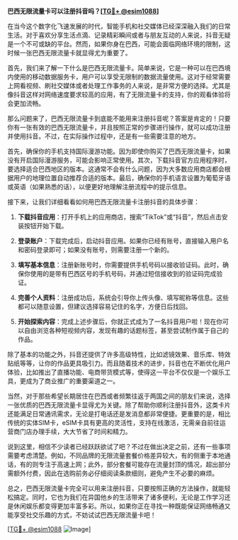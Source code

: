 **巴西无限流量卡可以注册抖音吗？[[TG💪+ @esim1088](https://t.me/s/esim1088)]**

在当今这个数字化飞速发展的时代，智能手机和社交媒体已经深深融入我们的日常生活。对于喜欢分享生活点滴、记录精彩瞬间或者与朋友互动的人来说，抖音无疑是一个不可或缺的平台。然而，如果你身在巴西，可能会面临网络环境的限制，这时候一张巴西无限流量卡就显得尤为重要了。

首先，我们来了解一下什么是巴西无限流量卡。简单来说，它是一种可以在巴西境内使用的移动数据服务卡，用户可以享受无限制的数据流量使用。这对于经常需要上网看视频、刷社交媒体或者处理工作事务的人来说，是非常方便的选择。尤其是像抖音这样对网络速度要求较高的应用，有了无限流量卡的支持，你的观看体验将会更加流畅。

那么问题来了，巴西无限流量卡到底能不能用来注册抖音呢？答案是肯定的！只要你有一张有效的巴西无限流量卡，并且按照正常的步骤进行操作，就可以成功注册并使用抖音。不过，在实际操作过程中，还是有一些需要注意的地方。

首先，确保你的手机支持国际漫游功能。因为即使你购买了巴西无限流量卡，如果没有开启国际漫游服务，可能会影响正常使用。其次，下载抖音官方应用程序时，要选择适合巴西地区的版本。这通常不会有什么问题，因为大多数应用商店都会根据用户的地理位置自动推荐合适的版本。最后，确保你的手机语言设置为葡萄牙语或英语（如果熟悉的话），以便更好地理解注册流程中的提示信息。

接下来，让我们详细看看如何用巴西无限流量卡注册抖音的具体步骤：

1. **下载抖音应用**：打开手机上的应用商店，搜索“TikTok”或“抖音”，然后点击安装按钮开始下载。
   
2. **登录账户**：下载完成后，启动抖音应用。如果你已经有账号，直接输入用户名和密码登录即可；如果没有账号，则需要注册一个新的。

3. **填写基本信息**：注册新账号时，你需要提供手机号码以接收验证码。此时，确保你使用的是带有巴西区号的手机号码，并通过短信接收到的验证码完成验证。

4. **完善个人资料**：注册成功后，系统会引导你上传头像、填写昵称等信息。这些都可以随意设置，但建议选择容易记住的名字，方便日后找回。

5. **开始探索内容**：完成上述步骤后，你就正式成为了一名抖音用户啦！现在你可以自由浏览各种短视频内容，发现有趣的话题标签，甚至尝试制作属于自己的作品。

除了基本的功能之外，抖音还提供了许多高级特性，比如滤镜效果、音乐库、特效贴纸等等，让你的作品更具吸引力。而且随着技术的进步，抖音也在不断优化用户体验，比如推出了直播功能、电商带货模式等，使得这一平台不仅仅是一个娱乐工具，更成为了商业推广的重要渠道之一。

当然，对于那些希望长期居住在巴西或者频繁往返于两国之间的朋友们来说，选择一张优质的巴西无限流量卡显得尤为关键。除了帮助你顺利注册抖音外，这类卡片还能满足日常通讯需求，无论是打电话还是发消息都非常便捷。更重要的是，相比传统的实体SIM卡，eSIM卡具有更高的灵活性，支持在线激活，无需亲自前往运营商门店办理手续，大大节省了时间和精力。

说到这里，相信不少读者已经跃跃欲试了吧？不过在做出决定之前，还有一些事项需要考虑清楚。例如，不同品牌的无限流量套餐价格差异较大，有的侧重于本地通话，有的则专注于高速上网；此外，部分套餐可能存在流量封顶的情况，超出部分需额外付费，因此在选购前务必仔细阅读条款细则，避免产生不必要的麻烦。

总之，巴西无限流量卡完全可以用来注册抖音，只要按照正确的方法操作，就能轻松搞定。同时，它也为我们在异国他乡的生活带来了诸多便利，无论是工作学习还是休闲娱乐都变得更加丰富多彩。所以，如果你正在寻找一种既能保证网络畅通又能享受社交乐趣的方式，不妨试试巴西无限流量卡吧！

[[TG💪+ @esim1088](https://t.me/s/esim1088) ![Image](https://i.postimg.cc/4NQfJmqS/Snipaste-2025-05-13-00-14-12.png)]